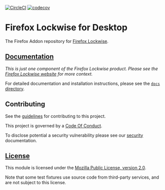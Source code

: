 [![CircleCI][circleci-image]][circleci-link]
[![codecov][codecov-image]][codecov-link]

# Firefox Lockwise for Desktop

The Firefox Addon repository for [Firefox Lockwise][org-website].

## [Documentation][docs-link]

*This is just one component of the Firefox Lockwise product. Please see the
[Firefox Lockwise website][org-website] for more context.*

For detailed documentation and installation instructions, please see the
[`docs` directory][docs-link].

## Contributing ##

See the [guidelines][contributing-link] for contributing to this project.

This project is governed by a [Code Of Conduct][coc-link].

To disclose potential a security vulnerability please see our
[security][security-link] documentation.

## [License][license-link]

This module is licensed under the [Mozilla Public License,
version 2.0][license-link].

Note that some test fixtures use source code from third-party services, and are not subject to this license.

[circleci-image]: https://circleci.com/gh/mozilla-lockwise/lockwise-addon.svg?style=svg
[circleci-link]: https://circleci.com/gh/mozilla-lockwise/lockwise-addon
[codecov-image]: https://codecov.io/gh/mozilla-lockwise/lockwise-addon/branch/master/graph/badge.svg
[codecov-link]: https://codecov.io/gh/mozilla-lockwise/lockwise-addon
[docs-link]: docs/
[org-website]: https://lockwise.firefox.com/
[contributing-link]: docs/contributing.md
[coc-link]: docs/code_of_conduct.md
[security-link]: docs/SECURITY.md
[license-link]: /LICENSE
